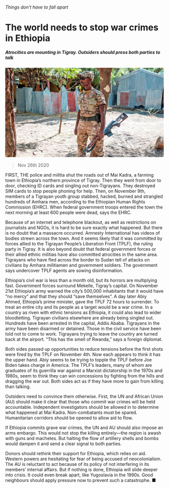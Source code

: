 ###### Things don’t have to fall apart

# The world needs to stop war crimes in Ethiopia 

##### Atrocities are mounting in Tigray. Outsiders should press both parties to talk 

![image](images/20201128_LDP002_0.jpg) 

> Nov 26th 2020 

FIRST, THE police and militia shut the roads out of Mai Kadra, a farming town in Ethiopia’s northern province of Tigray. Then they went from door to door, checking ID cards and singling out non-Tigrayans. They destroyed SIM cards to stop people phoning for help. Then, on November 9th, members of a Tigrayan youth group stabbed, hacked, burned and strangled hundreds of Amhara men, according to the Ethiopian Human Rights Commission (EHRC). When federal government troops entered the town the next morning at least 600 people were dead, says the EHRC.

Because of an internet and telephone blackout, as well as restrictions on journalists and NGOs, it is hard to be sure exactly what happened. But there is no doubt that a massacre occurred. Amnesty International has videos of bodies strewn across the town. And it seems likely that it was committed by forces allied to the Tigrayan People’s Liberation Front (TPLF), the ruling party in Tigray. It is also beyond doubt that federal government forces or their allied ethnic militias have also committed atrocities in the same area. Tigrayans who have fled across the border to Sudan tell of attacks on civilians by Amhara militiamen and government soldiers. The government says undercover TPLF agents are sowing disinformation.


Ethiopia’s civil war is less than a month old, but its horrors are multiplying fast. Government forces surround Mekelle, Tigray’s capital. On November 21st Ethiopia’s army warned the city’s 500,000 inhabitants that it would have “no mercy” and that they should “save themselves”. A day later Abiy Ahmed, Ethiopia’s prime minister, gave the TPLF 72 hours to surrender. To treat an entire city and its people as a target would be a war crime. In a country as riven with ethnic tensions as Ethiopia, it could also lead to wider bloodletting. Tigrayan civilians elsewhere are already being singled out. Hundreds have been arrested in the capital, Addis Ababa. Tigrayans in the army have been disarmed or detained. Those in the civil service have been told not to come to work. Tigrayans trying to leave the country are turned back at the airport. “This has the smell of Rwanda,” says a foreign diplomat.

Both sides passed up opportunities to reduce tensions before the first shots were fired by the TPLF on November 4th. Now each appears to think it has the upper hand. Abiy seems to be trying to topple the TPLF before Joe Biden takes charge in America. The TPLF’s leaders, many of whom are graduates of its guerrilla war against a Marxist dictatorship in the 1970s and 1980s, seem to think they can win concessions by fighting from the hills and dragging the war out. Both sides act as if they have more to gain from killing than talking.

Outsiders need to convince them otherwise. First, the UN and African Union (AU) should make it clear that those who commit war crimes will be held accountable. Independent investigators should be allowed in to determine what happened at Mai Kadra. Non-combatants must be spared. Humanitarian corridors should be opened to allow aid to flow.

If Ethiopia commits grave war crimes, the UN and AU should also impose an arms embargo. This would not stop the killing entirely—the region is awash with guns and machetes. But halting the flow of artillery shells and bombs would dampen it and send a clear signal to both parties.

Donors should rethink their support for Ethiopia, which relies on aid. Western powers are hesitating for fear of being accused of neocolonialism. The AU is reluctant to act because of its policy of not interfering in its members’ internal affairs. But if nothing is done, Ethiopia will slide deeper into crisis. It could even break apart, like Yugoslavia in the 1990s. Good neighbours should apply pressure now to prevent such a catastrophe. ■

